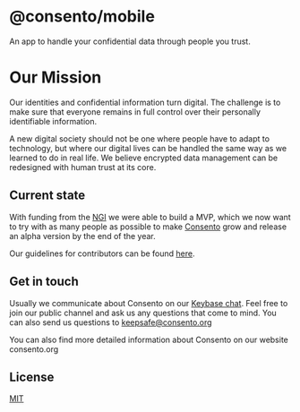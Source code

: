# @consento/mobile

An app to handle your confidential data through people you trust.

# Our Mission
Our identities and confidential information turn digital. The challenge is to make sure that everyone remains in full control over their personally identifiable information.

A new digital society should not be one where people have to adapt to technology, but where our digital lives can be handled the same way as we learned to do in real life.
We believe encrypted data management can be redesigned with human trust at its core.

## Current state

With funding from the [NGI](https://www.ngi.eu/news/2019/06/05/ledger-selects-16-human-centric-projects-working-on-decentralised-technologies-to-enter-its-venture-builder-programme/) we were able to build a MVP, which we now want to try with as many people as possible to make [Consento](https://consento.org/about/) grow and release an alpha version by the end of the year. 

Our guidelines for contributors can be found [here]().

## Get in touch 

Usually we communicate about Consento on our [Keybase chat](https://keybase.io/team/consento). Feel free to join our public channel and ask us any questions that come to mind. You can also send us questions to keepsafe@consento.org

You can also find more detailed information about Consento on our website consento.org

## License

[MIT](./LICENSE)
